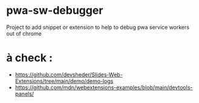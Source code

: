 # pwa-sw-debugger
Project to add snippet or extension to help to debug pwa service workers out of chrome



# à check : 

* https://github.com/devsheder/Slides-Web-Extensions/tree/main/demo/demo-logs
* https://github.com/mdn/webextensions-examples/blob/main/devtools-panels/